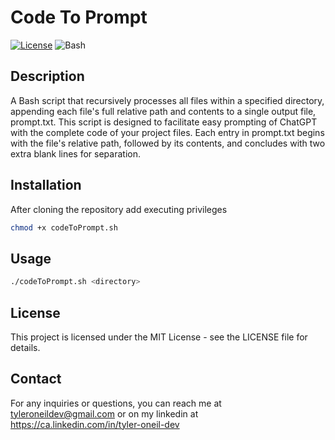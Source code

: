 # Code To Prompt

[![License](https://img.shields.io/badge/License-MIT-blue.svg)](https://opensource.org/licenses/MIT)
![Bash](https://img.shields.io/badge/Shell_Script-121011?style=for-the-badge&logo=gnu-bash&logoColor=white)

## Description

A Bash script that recursively processes all files within a specified directory, appending each file's full relative path and contents to a single output file, prompt.txt. This script is designed to facilitate easy prompting of ChatGPT with the complete code of your project files. Each entry in prompt.txt begins with the file's relative path, followed by its contents, and concludes with two extra blank lines for separation.

## Installation

After cloning the repository add executing privileges

```bash
chmod +x codeToPrompt.sh
```

## Usage

```bash
./codeToPrompt.sh <directory>
```

## License

This project is licensed under the MIT License - see the LICENSE file for details.

## Contact

For any inquiries or questions, you can reach me at tyleroneildev@gmail.com
or on my linkedin at https://ca.linkedin.com/in/tyler-oneil-dev
